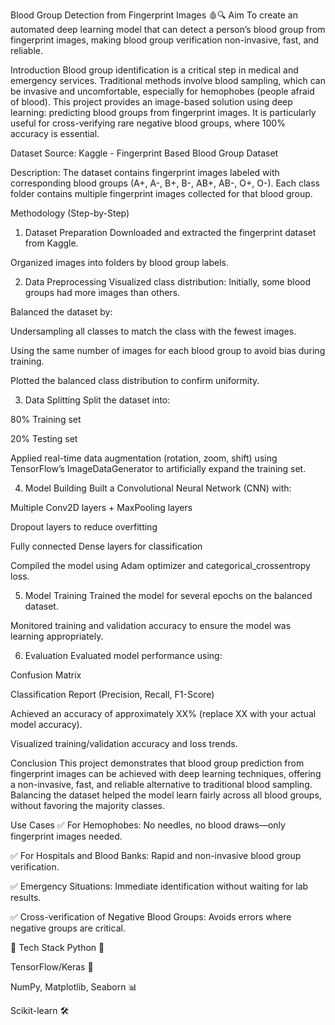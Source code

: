 Blood Group Detection from Fingerprint Images 🩸🔍
Aim
To create an automated deep learning model that can detect a person’s blood group from fingerprint images, making blood group verification non-invasive, fast, and reliable.

Introduction
Blood group identification is a critical step in medical and emergency services. Traditional methods involve blood sampling, which can be invasive and uncomfortable, especially for hemophobes (people afraid of blood).
This project provides an image-based solution using deep learning: predicting blood groups from fingerprint images.
It is particularly useful for cross-verifying rare negative blood groups, where 100% accuracy is essential.

Dataset
Source: Kaggle - Fingerprint Based Blood Group Dataset

Description:
The dataset contains fingerprint images labeled with corresponding blood groups (A+, A-, B+, B-, AB+, AB-, O+, O-).
Each class folder contains multiple fingerprint images collected for that blood group.

Methodology (Step-by-Step)
1. Dataset Preparation
Downloaded and extracted the fingerprint dataset from Kaggle.

Organized images into folders by blood group labels.

2. Data Preprocessing
Visualized class distribution: Initially, some blood groups had more images than others.

Balanced the dataset by:

Undersampling all classes to match the class with the fewest images.

Using the same number of images for each blood group to avoid bias during training.

Plotted the balanced class distribution to confirm uniformity.

3. Data Splitting
Split the dataset into:

80% Training set

20% Testing set

Applied real-time data augmentation (rotation, zoom, shift) using TensorFlow’s ImageDataGenerator to artificially expand the training set.

4. Model Building
Built a Convolutional Neural Network (CNN) with:

Multiple Conv2D layers + MaxPooling layers

Dropout layers to reduce overfitting

Fully connected Dense layers for classification

Compiled the model using Adam optimizer and categorical_crossentropy loss.

5. Model Training
Trained the model for several epochs on the balanced dataset.

Monitored training and validation accuracy to ensure the model was learning appropriately.

6. Evaluation
Evaluated model performance using:

Confusion Matrix

Classification Report (Precision, Recall, F1-Score)

Achieved an accuracy of approximately XX% (replace XX with your actual model accuracy).

Visualized training/validation accuracy and loss trends.

Conclusion
This project demonstrates that blood group prediction from fingerprint images can be achieved with deep learning techniques, offering a non-invasive, fast, and reliable alternative to traditional blood sampling.
Balancing the dataset helped the model learn fairly across all blood groups, without favoring the majority classes.

Use Cases
✅ For Hemophobes: No needles, no blood draws—only fingerprint images needed.

✅ For Hospitals and Blood Banks: Rapid and non-invasive blood group verification.

✅ Emergency Situations: Immediate identification without waiting for lab results.

✅ Cross-verification of Negative Blood Groups: Avoids errors where negative groups are critical.

🚀 Tech Stack
Python 🐍

TensorFlow/Keras 🤖

NumPy, Matplotlib, Seaborn 📊

Scikit-learn 🛠️

